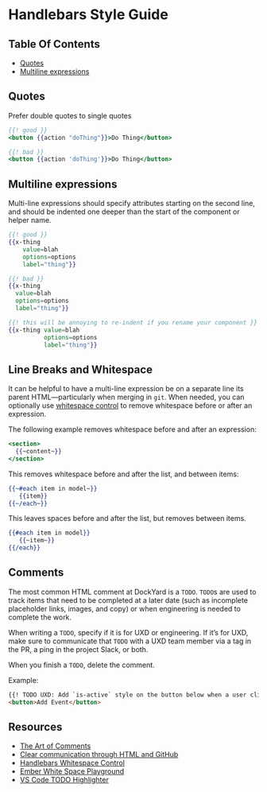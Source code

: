 # Handlebars Style Guide

## Table Of Contents

* [Quotes](#quotes)
* [Multiline expressions](#multiline-expressions)

## Quotes
Prefer double quotes to single quotes
```hbs
{{! good }}
<button {{action "doThing"}}>Do Thing</button>

{{! bad }}
<button {{action 'doThing'}}>Do Thing</button>
```

## Multiline expressions

Multi-line expressions should specify attributes starting on the second
line, and should be indented one deeper than the start of the component
or helper name.
```hbs
{{! good }}
{{x-thing
    value=blah
    options=options
    label="thing"}}

{{! bad }}
{{x-thing
  value=blah
  options=options
  label="thing"}}

{{! this will be annoying to re-indent if you rename your component }}
{{x-thing value=blah
          options=options
          label="thing"}}

```

## Line Breaks and Whitespace

It can be helpful to have a multi-line expression be on a separate line its parent HTML—particularly when merging in `git`. When needed, you can optionally use [whitespace control](http://handlebarsjs.com/expressions.html#whitespace-control) to remove whitespace before or after an expression.

The following example removes whitespace before and after an expression:
```hbs
<section>
  {{~content~}}
</section>
```

This removes whitespace before and after the list, and between items:
```hbs
{{~#each item in model~}}
   {{item}}
{{~/each~}}
```
This leaves spaces before and after the list, but removes between items.

```hbs
{{#each item in model}}
   {{~item~}}
{{/each}}
```

## Comments
The most common HTML comment at DockYard is a `TODO`. `TODO`s are used to track items that need to be completed at a later date (such as incomplete placeholder links, images, and copy) or when engineering is needed to complete the work.

When writing a `TODO`, specify if it is for UXD or engineering. If it’s for UXD, make sure to communicate that `TODO` with a UXD team member via a tag in the PR, a ping in the project Slack, or both.

When you finish a `TODO`, delete the comment.

Example:
```html
{{! TODO UXD: Add `is-active` style on the button below when a user clicks on it }}
<button>Add Event</button>
```

## Resources
* [The Art of Comments](https://css-tricks.com/the-art-of-comments/)
* [Clear communication through HTML and GitHub](https://dockyard.com/blog/2015/09/02/clear-communication-through-html)
* [Handlebars Whitespace Control](https://handlebarsjs.com/expressions.html#whitespace-control)
* [Ember White Space Playground](https://emberjs.jsbin.com/nubup/1/edit?html,css,js,output)
* [VS Code TODO Highlighter](https://marketplace.visualstudio.com/items?itemName=wayou.vscode-todo-highlight)
